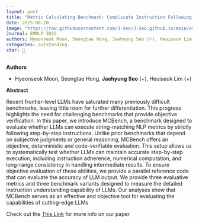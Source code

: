 ```yaml
---
layout: post
title: "Metric Calculating Benchmark: Complicate Instruction Following Benchmark for Large Language Models"
date: 2025-08-20
image: "https://raw.githubusercontent.com/J-Seo/J-Seo.github.io/main/assets/img/emnlp2025.png"
Journal: EMNLP 2025
authors: Hyeonseok Moon, Seongtae Hong, Jaehyung Seo (+), Heuiseok Lim (+)
categories: outstanding
star: 🌟
---
```

**Authors**
- Hyeonseok Moon, Seongtae Hong, **Jaehyung Seo** (+), Heuiseok Lim (+)

**Abstract**

Recent frontier-level LLMs have saturated many previously difficult benchmarks, leaving little room for further differentiation. This progress highlights the need for challenging benchmarks that provide objective verification. In this paper, we introduce MCBench, a benchmark designed to evaluate whether LLMs can execute string-matching NLP metrics by strictly following step-by-step instructions. Unlike prior benchmarks that depend on subjective judgments or general reasoning, MCBench offers an objective, deterministic and code-verifiable evaluation. This setup allows us to systematically test whether LLMs can maintain accurate step-by-step execution, including instruction adherence, numerical computation, and long-range consistency in handling intermediate results. To ensure objective evaluation of these abilities, we provide a parallel reference code that can evaluate the accuracy of LLM output. We provide three evaluative metrics and three benchmark variants designed to measure the detailed instruction understanding capability of LLMs. Our analyses show that MCBench serves as an effective and objective tool for evaluating the capabilities of cutting-edge LLMs

Check out the [This Link][DOI] for more info on our paper

[DOI]: TBD

